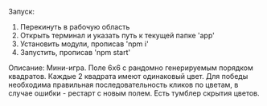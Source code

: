 Запуск:

1. Перекинуть в рабочую область
2. Открыть терминал и указать путь к текущей папке 'app'
3. Установить модули, прописав 'npm i'
4. Запустить, прописав 'npm start'

Описание: Мини-игра. Поле 6x6 с рандомно генерируемым порядком квадратов. Каждые 2 квадрата имеют одинаковый цвет.
Для победы необходима правильная последовательность кликов по цветам, в случае ошибки - рестарт с новым полем. Есть тумблер скрытия цветов.
